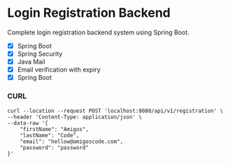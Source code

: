 # Login Registration Backend 

Complete login registration backend system using Spring Boot.

- [x] Spring Boot
- [x] Spring Security
- [x] Java Mail
- [x] Email verification with expiry
- [x] Spring Boot

### CURL
```
curl --location --request POST 'localhost:8080/api/v1/registration' \
--header 'Content-Type: application/json' \
--data-raw '{
    "firstName": "Amigos",
    "lastName": "Code",
    "email": "hellow@amigoscode.com",
    "password": "password"
}'
```
